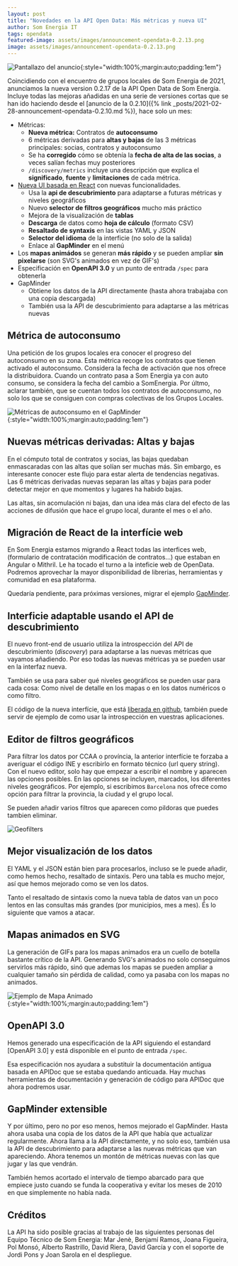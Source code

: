 ```yaml
---
layout: post
title: "Novedades en la API Open Data: Más métricas y nueva UI"
author: Som Energia IT
tags: opendata
featured-image: assets/images/announcement-opendata-0.2.13.png
image: assets/images/announcement-opendata-0.2.13.png
---
```



![Pantallazo del anuncio](/community/assets/images/announcement-opendata-0.2.13.png){:style="width:100%;margin:auto;padding:1em"}

Coincidiendo con el encuentro de grupos locales de Som Energia de 2021,
anunciamos la nueva version 0.2.17 de la API Open Data de Som Energia.
Incluye todas las mejoras añadidas en una serie de versiones cortas
que se han ido haciendo desde el 
[anuncio de la 0.2.10]({% link _posts/2021-02-28-announcement-opendata-0.2.10.md %}),
hace solo un mes:

- Métricas:
	- **Nueva métrica:** Contratos de **autoconsumo**
	- 6 métricas derivadas para **altas y bajas** de las 3 métricas principales: socias, contratos y autoconsumo
	- Se ha **corregido** cómo se obtenía la **fecha de alta de las socias**, a veces salían fechas muy posteriores
	- `/discovery/metrics` incluye una descripción que explica el **significado**, **fuente** y **limitaciones** de cada métrica.
- [Nueva UI basada en React](https://opendata.somenergia.coop/ui) con nuevas funcionalidades.
	- Usa la **api de descubrimiento** para adaptarse a futuras métricas y niveles geográficos
	- Nuevo **selector de filtros geográficos** mucho más práctico
	- Mejora de la visualización de **tablas**
	- **Descarga** de datos como **hoja de cálculo** (formato CSV)
	- **Resaltado de syntaxis** en las vistas YAML y JSON
	- **Selector del idioma** de la interficie (no solo de la salida)
	- Enlace al **GapMinder** en el menú
- Los **mapas animádos** se generan **más rápido** y
  se pueden ampliar **sin pixelarse** (son SVG's animados en vez de GIF's)
- Especificación en **OpenAPI 3.0** y un punto de entrada `/spec` para obtenerla
- GapMinder
	- Obtiene los datos de la API directamente (hasta ahora trabajaba con una copia descargada)
	- También usa la API de descubrimiento para adaptarse a las métricas nuevas

## Métrica de autoconsumo

Una petición de los grupos locales era conocer el progreso del autoconsumo en su zona.
Esta métrica recoge los contratos que tienen activado el autoconsumo.
Considera la fecha de activación que nos ofrece la distribuidora.
Cuando un contrato pasa a Som Energia ya con auto consumo,
se considera la fecha del cambio a SomEnergia.
Por últmo, aclarar también, que se cuentan todos los contratos de autoconsumo,
no solo los que se consiguen con compras colectivas de los Grupos Locales.

![Métricas de autoconsumo en el GapMinder](/community/assets/images/pantallada-opendata-gapminder-autoconsum.png){:style="width:100%;margin:auto;padding:1em"}


## Nuevas métricas derivadas: Altas y bajas

En el cómputo total de contratos y socias, las bajas
quedaban enmascaradas con las altas que solían ser muchas más.
Sin embargo, es interesante conocer este flujo para estar alerta de tendencias negativas.
Las 6 métricas derivadas nuevas separan las altas y bajas para poder detectar mejor
en que momentos y lugares ha habido bajas.

Las altas, sin acomulación ni bajas, dan una idea más clara
del efecto de las acciones de difusión que hace el grupo local,
durante el mes o el año.

## Migración de React de la interfície web

En Som Energia estamos migrando a React todas las interfices web,
(formulario de contratación modificación de contratos...)
que estaban en Angular o Mithril.
Le ha tocado el turno a la inteficie web de OpenData.
Podremos aprovechar la mayor disponibilidad de
librerias, herramientas y comunidad en esa plataforma.

Quedaría pendiente, para próximas versiones, migrar el ejemplo [GapMinder].

[GapMinder]: https://opendata.somenergia.coop/ui/gapminder.html


## Interficie adaptable usando el API de descubrimiento

El nuevo front-end de usuario utiliza la introspección del API de descubrimiento (_discovery_)
para adaptarse a las nuevas métricas que vayamos añadiendo.
Por eso todas las nuevas métricas ya se pueden usar en la interfaz nueva.

También se usa para saber qué niveles geográficos se pueden usar para cada cosa:
Como nivel de detalle en los mapas o en los datos numéricos o como filtro.

El código de la nueva interfície, que está [liberada en github](https://github.com/som-energia/opendata-ui),
también puede servir de ejemplo de como usar la introspección en vuestras aplicaciones.


## Editor de filtros geográficos

Para filtrar los datos por CCAA o província,
la anterior interfície te forzaba a averiguar el código INE y escribirlo en formato técnico (url query string).
Con el nuevo editor, solo hay que empezar a escribir el nombre y aparecen las opciones posibles.
En las opciones se incluyen, marcados, los diferentes niveles geográficos.
Por ejemplo, si escribimos `Barcelona` nos ofrece como opción para filtrar
la provincia, la ciudad y el grupo local.

Se pueden añadir varios filtros que aparecen como pildoras que puedes tambien eliminar.

![Geofilters](/community/assets/images/pantallada-opendata-geofilters.png)


## Mejor visualización de los datos

El YAML y el JSON están bien para procesarlos,
incluso se le puede añadir, como hemos hecho, resaltado de sintaxis.
Pero una tabla es mucho mejor, así que hemos mejorado como se ven
los datos.

Tanto el resaltado de sintaxis como la nueva tabla de datos van un poco lentos
en las consultas más grandes (por municipios, mes a mes).
És lo siguiente que vamos a atacar.

## Mapas animados en SVG

La generación de GIFs para los mapas animados era un cuello de botella bastante crítico de la API.
Generando SVG's animados no solo conseguimos servirlos más rápido,
sinó que ademas los mapas se pueden ampliar a cualquier tamaño
sin pérdida de calidad,
como ya pasaba con los mapas no animados.


![Ejemplo de Mapa Animado](http://opendata.somenergia.coop/v0.2/map/newmembers/by/province/monthly){:style="width:100%;margin:auto;padding:1em"}


## OpenAPI 3.0

Hemos generado una especificación de la API siguiendo el estandard [OpenAPI 3.0]
y está disponible en el punto de entrada `/spec`.

[Open API 3.0]: https://es.wikipedia.org/wiki/Especificaci%C3%B3n_OpenAPI

Esa especificación nos ayudara a substituir la documentación antigua
basada en APIDoc que se estaba quedando anticuada.
Hay muchas herramientas de documentación y generación de código para APIDoc
que ahora podremos usar.

## GapMinder extensible

Y por último, pero no por eso menos, hemos mejorado el GapMinder.
Hasta ahora usaba una copia de los datos de la API que había que actualizar regularmente.
Ahora llama a la API directamente, y no solo eso,
también usa la API de descubrimiento para adaptarse a las nuevas métricas que van apareciendo.
Ahora tenemos un montón de métricas nuevas con las que jugar y las que vendrán.

También hemos acortado el intervalo de tiempo abarcado
para que empiece justo cuando se funda la cooperativa
y evitar los meses de 2010 en que simplemente no había nada.


## Créditos

La API ha sido posible gracias al trabajo de las siguientes personas del Equipo Técnico de Som Energia: 
Mar Jenè,
Benjamí Ramos,
Joana Figueira,
Pol Monsó,
Alberto Rastrillo,
David Riera,
David García
y con el soporte de Jordi Pons y Joan Sarola en el despliegue.


